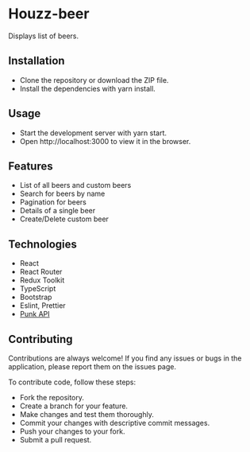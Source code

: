 # Houzz-beer

Displays list of beers.

## Installation

- Clone the repository or download the ZIP file.
- Install the dependencies with yarn install.

## Usage

- Start the development server with yarn start.
- Open http://localhost:3000 to view it in the browser.

## Features

- List of all beers and custom beers
- Search for beers by name
- Pagination for beers
- Details of a single beer
- Create/Delete custom beer

## Technologies

- React
- React Router
- Redux Toolkit
- TypeScript
- Bootstrap
- Eslint, Prettier
- [Punk API](https://api.punkapi.com/v2/beers)

## Contributing

Contributions are always welcome! If you find any issues or bugs in the application, please report them on the issues page.

To contribute code, follow these steps:

- Fork the repository.
- Create a branch for your feature.
- Make changes and test them thoroughly.
- Commit your changes with descriptive commit messages.
- Push your changes to your fork.
- Submit a pull request.

